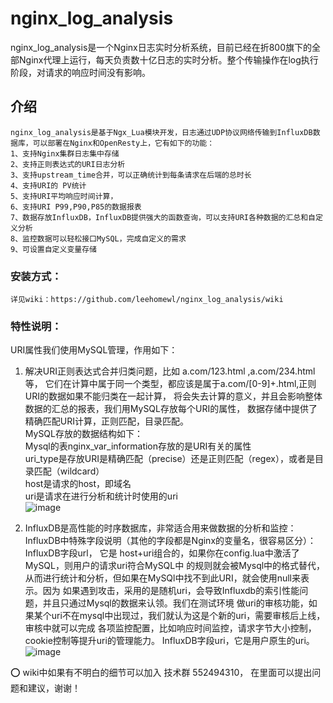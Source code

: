 # nginx_log_analysis
nginx_log_analysis是一个Nginx日志实时分析系统，目前已经在折800旗下的全部Nginx代理上运行，每天负责数十亿日志的实时分析。整个传输操作在log执行阶段，对请求的响应时间没有影响。

## 介绍
    nginx_log_analysis是基于Ngx_Lua模块开发，日志通过UDP协议网络传输到InfluxDB数据库，可以部署在Nginx和OpenResty上，它有如下的功能：  
    1、支持Nginx集群日志集中存储  
    2、支持正则表达式的URI日志分析  
    3、支持upstream_time合并，可以正确统计到每条请求在后端的总时长  
    4、支持URI的 PV统计  
    5、支持URI平均响应时间计算，  
    6、支持URI P99,P90,P85的数据报表  
    7、数据存放InfluxDB，InfluxDB提供强大的函数查询，可以支持URI各种数据的汇总和自定义分析  
    8、监控数据可以轻松接口MySQL，完成自定义的需求  
    9、可设置自定义变量存储  
    
### 安装方式：  
    详见wiki：https://github.com/leehomewl/nginx_log_analysis/wiki
 
### 特性说明：
URI属性我们使用MySQL管理，作用如下：

1. 解决URI正则表达式合并归类问题，比如 a.com/123.html ,a.com/234.html 等，
  它们在计算中属于同一个类型，都应该是属于a.com/[0-9]+\.html,正则URI的数据如果不能归类在一起计算，
  将会失去计算的意义，并且会影响整体数据的汇总的报表，我们用MySQL存放每个URI的属性，
  数据存储中提供了精确匹配URI计算，正则匹配，目录匹配。  
  MySQL存放的数据结构如下：  
  Mysql的表nginx_var_information存放的是URI有关的属性  
  uri_type是存放URI是精确匹配（precise）还是正则匹配（regex），或者是目录匹配（wildcard）  
  host是请求的host，即域名  
  uri是请求在进行分析和统计时使用的uri    
  ![image](https://github.com/leehomewl/nginx_log_analysis/blob/master/img/mysql-table.png)    

2. InfluxDB是高性能的时序数据库，非常适合用来做数据的分析和监控：     
  InfluxDB中特殊字段说明（其他的字段都是Nginx的变量名，很容易区分）：  
  InfluxDB字段url， 它是 host+uri组合的，如果你在config.lua中激活了MySQL，则用户的请求uri符合MySQL中
  的规则就会被Mysql中的格式替代，从而进行统计和分析，但如果在MySQl中找不到此URI，就会使用null来表示。因为
  如果遇到攻击，采用的是随机uri，会导致Influxdb的索引性能问题，并且只通过Mysql的数据来认领。我们在测试环境
  做uri的审核功能，如果某个uri不在mysql中出现过，我们就认为这是个新的uri，需要审核后上线，审核中就可以完成
  各项监控配置，比如响应时间监控，请求字节大小控制，cookie控制等提升uri的管理能力。
  InfluxDB字段uri，它是用户原生的uri。
  ![image](https://github.com/leehomewl/nginx_log_analysis/blob/master/img/Influxdb-table.png)
    
:o: wiki中如果有不明白的细节可以加入 技术群 552494310， 在里面可以提出问题和建议，谢谢！

